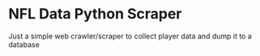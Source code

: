 # NFL Data Python Scraper
Just a simple web crawler/scraper to collect player data and dump it to a database
